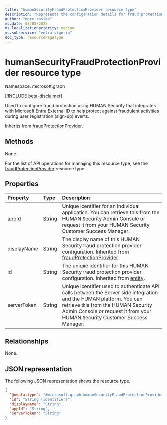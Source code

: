 ```yaml
---
title: "humanSecurityFraudProtectionProvider resource type"
description: "Represents the configuration details for fraud protection using HUMAN Security"
author: "more-rasika"
ms.date: 08/05/2025
ms.localizationpriority: medium
ms.subservice: "entra-sign-in"
doc_type: resourcePageType
---
```


# humanSecurityFraudProtectionProvider resource type

Namespace: microsoft.graph

[!INCLUDE [beta-disclaimer](../../includes/beta-disclaimer.md)]

Used to configure fraud protection using HUMAN Security that integrates with Microsoft Entra External ID to help protect against fraudulent activities during user registration (sign-up) events.


Inherits from [fraudProtectionProvider](../resources/fraudprotectionprovider.md).


## Methods
None.

For the list of API operations for managing this resource type, see the [fraudProtectionProvider](../resources/fraudprotectionprovider.md) resource type.

## Properties
|Property|Type|Description|
|:---|:---|:---|
|appId|String|Unique identifier for an individual application. You can retrieve this from the HUMAN Security Admin Console or request it from your HUMAN Security Customer Success Manager.|
|displayName|String|The display name of this HUMAN Security fraud protection provider configuration. Inherited from [fraudProtectionProvider](../resources/fraudprotectionprovider.md).|
|id|String|The unique identifier for this HUMAN Security fraud protection provider configuration. Inherited from [entity](../resources/entity.md).|
|serverToken|String| Unique identifier used to authenticate API calls between the Server side integration and the HUMAN platform. You can retrieve this from the HUMAN Security Admin Console or request it from your HUMAN Security Customer Success Manager.|

## Relationships
None.

## JSON representation
The following JSON representation shows the resource type.
<!-- {
  "blockType": "resource",
  "keyProperty": "id",
  "@odata.type": "microsoft.graph.humanSecurityFraudProtectionProvider",
  "baseType": "microsoft.graph.fraudProtectionProvider",
  "openType": false
}
-->
``` json
{
  "@odata.type": "#microsoft.graph.humanSecurityFraudProtectionProvider",
  "id": "String (identifier)",
  "displayName": "String",
  "appId": "String",
  "serverToken": "String"
}
```

